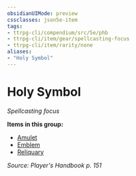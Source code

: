 ```yaml
---
obsidianUIMode: preview
cssclasses: json5e-item
tags:
- ttrpg-cli/compendium/src/5e/phb
- ttrpg-cli/item/gear/spellcasting-focus
- ttrpg-cli/item/rarity/none
aliases: 
- "Holy Symbol"
---
```

# Holy Symbol
*Spellcasting focus*  



**Items in this group:**

- [Amulet](/3-Mechanics/CLI/Compendium/items/amulet.md)
- [Emblem](/3-Mechanics/CLI/Compendium/items/emblem.md)
- [Reliquary](/3-Mechanics/CLI/Compendium/items/reliquary.md)

*Source: Player's Handbook p. 151*